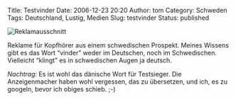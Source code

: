 Title: Testvinder
Date: 2006-12-23 20:20
Author: tom
Category: Schweden
Tags: Deutschland, Lustig, Medien
Slug: testvinder
Status: published

![Reklamausschnitt](http://www.fiket.de/pic/testvinder_cut.jpg)

Reklame für Kopfhörer aus einem schwedischen Prospekt. Meines Wissens
gibt es das Wort “vinder” weder im Deutschen, noch im Schwedischen.
Vielleicht “klingt” es in schwedischen Augen ja deutsch.

*Nachtrag:* Es ist wohl das dänische Wort für Testsieger. Die
Anzeigenmacher haben wohl vergessen, das zu übersetzen, und ich, es zu
googeln, bevor ich obiges schieb. ;-)

